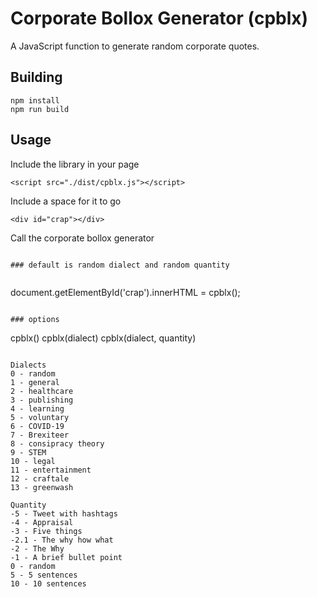 # Corporate Bollox Generator (cpblx)

A JavaScript function to generate random corporate quotes.

## Building

```
npm install
npm run build
```

## Usage

Include the library in your page

```
<script src="./dist/cpblx.js"></script>
```

Include a space for it to go

```
<div id="crap"></div>
```

Call the corporate bollox generator


```

### default is random dialect and random quantity


```
document.getElementById('crap').innerHTML = cpblx();
```

### options

```
cpblx()
cpblx(dialect)
cpblx(dialect, quantity)
```

Dialects
0 - random
1 - general
2 - healthcare
3 - publishing
4 - learning
5 - voluntary
6 - COVID-19
7 - Brexiteer
8 - consipracy theory
9 - STEM
10 - legal
11 - entertainment
12 - craftale
13 - greenwash

Quantity
-5 - Tweet with hashtags
-4 - Appraisal
-3 - Five things
-2.1 - The why how what
-2 - The Why
-1 - A brief bullet point
0 - random
5 - 5 sentences
10 - 10 sentences
